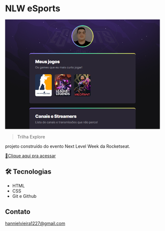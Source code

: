# NLW eSports 

![preview](./.github/preview-evento.png)

> Trilha Explore

projeto construído do evento Next Level Week da Rocketseat.

[🔗Clique aqui pra acessar](https://hanniel09.github.io/NLW-eSports-explorer/)

## 🛠 Tecnologias

- HTML
- CSS
- Git e Github




## Contato

hannielvieira1227@gmail.com
